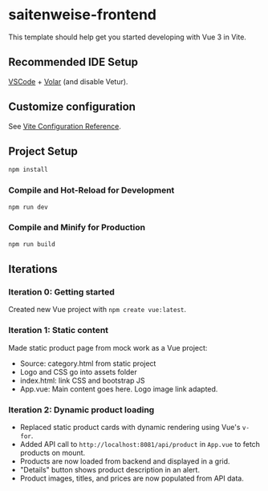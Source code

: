 # saitenweise-frontend

This template should help get you started developing with Vue 3 in Vite.

## Recommended IDE Setup

[VSCode](https://code.visualstudio.com/) + [Volar](https://marketplace.visualstudio.com/items?itemName=Vue.volar) (and disable Vetur).

## Customize configuration

See [Vite Configuration Reference](https://vite.dev/config/).

## Project Setup

```sh
npm install
```

### Compile and Hot-Reload for Development

```sh
npm run dev
```

### Compile and Minify for Production

```sh
npm run build
```

## Iterations

### Iteration 0: Getting started

Created new Vue project with `npm create vue:latest`.

### Iteration 1: Static content

Made static product page from mock work as a Vue project:

- Source: category.html from static project
- Logo and CSS go into assets folder
- index.html: link CSS and bootstrap JS
- App.vue: Main content goes here. Logo image link adapted.

### Iteration 2: Dynamic product loading

- Replaced static product cards with dynamic rendering using Vue's `v-for`.
- Added API call to `http://localhost:8081/api/product` in `App.vue` to fetch products on mount.
- Products are now loaded from backend and displayed in a grid.
- "Details" button shows product description in an alert.
- Product images, titles, and prices are now populated from API data.
